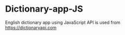 # Dictionary-app-JS
English dictionary app using JavaScript
API is used from https://dictionaryapi.com
